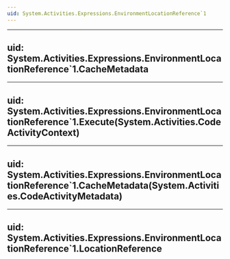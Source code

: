 ```yaml
---
uid: System.Activities.Expressions.EnvironmentLocationReference`1
---
```


---
uid: System.Activities.Expressions.EnvironmentLocationReference`1.CacheMetadata
---

---
uid: System.Activities.Expressions.EnvironmentLocationReference`1.Execute(System.Activities.CodeActivityContext)
---

---
uid: System.Activities.Expressions.EnvironmentLocationReference`1.CacheMetadata(System.Activities.CodeActivityMetadata)
---

---
uid: System.Activities.Expressions.EnvironmentLocationReference`1.LocationReference
---

